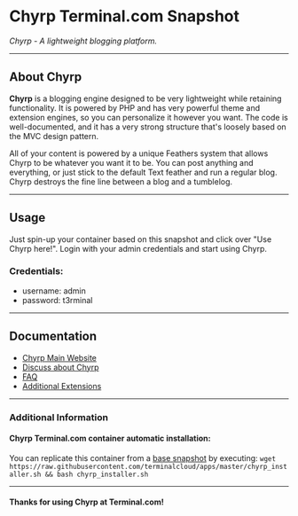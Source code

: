 # **Chyrp** Terminal.com Snapshot
*Chyrp - A lightweight blogging platform.*

---

## About Chyrp
**Chyrp** is a blogging engine designed to be very lightweight while retaining functionality. It is powered by PHP and has very powerful theme and extension engines, so you can personalize it however you want. The code is well-documented, and it has a very strong structure that's loosely based on the MVC design pattern.

All of your content is powered by a unique Feathers system that allows Chyrp to be whatever you want it to be. You can post anything and everything, or just stick to the default Text feather and run a regular blog. Chyrp destroys the fine line between a blog and a tumblelog.

---

## Usage

Just spin-up your container based on this snapshot and click over "Use Chyrp here!".
Login with your admin credentials and start using Chyrp.


### Credentials:

- username: admin
- password: t3rminal


---

## Documentation
- [Chyrp Main Website](http://chyrp.net/)
- [Discuss about Chyrp](http://chyrp.net/discuss/index/)
- [FAQ](http://chyrp.net/about/faq)
- [Additional Extensions](http://chyrp.net/extend/index/)

---

### Additional Information

#### Chyrp Terminal.com container automatic installation:
You can replicate this container from a [base snapshot](https://www.terminal.com/tiny/FzpHiTXG1K) by executing:
`wget https://raw.githubusercontent.com/terminalcloud/apps/master/chyrp_installer.sh && bash chyrp_installer.sh`

---

#### Thanks for using Chyrp at Terminal.com!